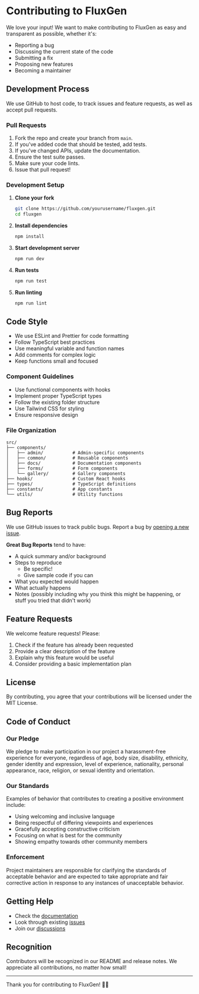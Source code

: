 # Contributing to FluxGen

We love your input! We want to make contributing to FluxGen as easy and transparent as possible, whether it's:

- Reporting a bug
- Discussing the current state of the code
- Submitting a fix
- Proposing new features
- Becoming a maintainer

## Development Process

We use GitHub to host code, to track issues and feature requests, as well as accept pull requests.

### Pull Requests

1. Fork the repo and create your branch from `main`.
2. If you've added code that should be tested, add tests.
3. If you've changed APIs, update the documentation.
4. Ensure the test suite passes.
5. Make sure your code lints.
6. Issue that pull request!

### Development Setup

1. **Clone your fork**
   ```bash
   git clone https://github.com/yourusername/fluxgen.git
   cd fluxgen
   ```

2. **Install dependencies**
   ```bash
   npm install
   ```

3. **Start development server**
   ```bash
   npm run dev
   ```

4. **Run tests**
   ```bash
   npm run test
   ```

5. **Run linting**
   ```bash
   npm run lint
   ```

## Code Style

- We use ESLint and Prettier for code formatting
- Follow TypeScript best practices
- Use meaningful variable and function names
- Add comments for complex logic
- Keep functions small and focused

### Component Guidelines

- Use functional components with hooks
- Implement proper TypeScript types
- Follow the existing folder structure
- Use Tailwind CSS for styling
- Ensure responsive design

### File Organization

```
src/
├── components/
│   ├── admin/           # Admin-specific components
│   ├── common/          # Reusable components
│   ├── docs/            # Documentation components
│   ├── forms/           # Form components
│   └── gallery/         # Gallery components
├── hooks/               # Custom React hooks
├── types/               # TypeScript definitions
├── constants/           # App constants
└── utils/               # Utility functions
```

## Bug Reports

We use GitHub issues to track public bugs. Report a bug by [opening a new issue](https://github.com/yourusername/fluxgen/issues).

**Great Bug Reports** tend to have:

- A quick summary and/or background
- Steps to reproduce
  - Be specific!
  - Give sample code if you can
- What you expected would happen
- What actually happens
- Notes (possibly including why you think this might be happening, or stuff you tried that didn't work)

## Feature Requests

We welcome feature requests! Please:

1. Check if the feature has already been requested
2. Provide a clear description of the feature
3. Explain why this feature would be useful
4. Consider providing a basic implementation plan

## License

By contributing, you agree that your contributions will be licensed under the MIT License.

## Code of Conduct

### Our Pledge

We pledge to make participation in our project a harassment-free experience for everyone, regardless of age, body size, disability, ethnicity, gender identity and expression, level of experience, nationality, personal appearance, race, religion, or sexual identity and orientation.

### Our Standards

Examples of behavior that contributes to creating a positive environment include:

- Using welcoming and inclusive language
- Being respectful of differing viewpoints and experiences
- Gracefully accepting constructive criticism
- Focusing on what is best for the community
- Showing empathy towards other community members

### Enforcement

Project maintainers are responsible for clarifying the standards of acceptable behavior and are expected to take appropriate and fair corrective action in response to any instances of unacceptable behavior.

## Getting Help

- Check the [documentation](./README.md)
- Look through existing [issues](https://github.com/YatharthSanghavi/fluxgen/issues)
- Join our [discussions](https://github.com/yourusername/fluxgen/discussions)

## Recognition

Contributors will be recognized in our README and release notes. We appreciate all contributions, no matter how small!

---

Thank you for contributing to FluxGen! 🎨✨